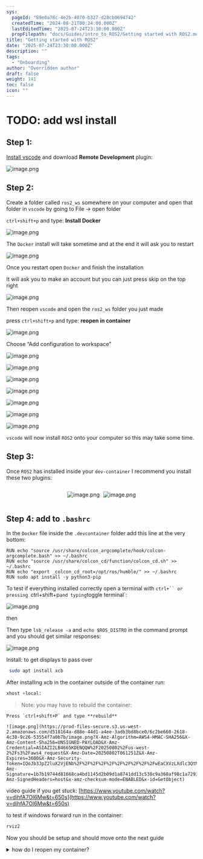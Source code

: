 ```yaml
---
sys:
  pageId: "89e0a78c-4e2b-4070-b327-d28cb0694742"
  createdTime: "2024-08-21T00:24:00.000Z"
  lastEditedTime: "2025-07-24T23:30:00.000Z"
  propFilepath: "docs/Guides/intro_to_ROS2/Getting started with ROS2.md"
title: "Getting started with ROS2"
date: "2025-07-24T23:30:00.000Z"
description: ""
tags:
  - "Onboarding"
author: "Overridden author"
draft: false
weight: 141
toc: false
icon: ""
---
```


# TODO: add wsl install

## Step 1:

[Install vscode](https://code.visualstudio.com/download) and download **Remote Development** plugin:

![image.png](https://prod-files-secure.s3.us-west-2.amazonaws.com/d518164a-d88e-44d1-a4ee-3adb3bd8bce0/efb52993-1881-4a40-b95e-6f020334f022/image.png?X-Amz-Algorithm=AWS4-HMAC-SHA256&X-Amz-Content-Sha256=UNSIGNED-PAYLOAD&X-Amz-Credential=ASIAZI2LB466RUMZLB5A%2F20250802%2Fus-west-2%2Fs3%2Faws4_request&X-Amz-Date=20250802T061246Z&X-Amz-Expires=3600&X-Amz-Security-Token=IQoJb3JpZ2luX2VjENb%2F%2F%2F%2F%2F%2F%2F%2F%2F%2FwEaCXVzLXdlc3QtMiJGMEQCIDr6ezTBgmE5OKG5TWTP1GsoqGC2eww%2Bt91zpHYDVdKBAiA3zrXpRS5vnvvLO72S3gFk9EGPXX0iaLlPpBtQgz0R3iqIBAj%2F%2F%2F%2F%2F%2F%2F%2F%2F%2F%2F8BEAAaDDYzNzQyMzE4MzgwNSIMOYXe5XWkPMB02MVlKtwDpAXZuqIVgCKhK0q4BkgGhnwYBHVy70ZpX3FVCxCSJuphyWdri19X9PadPDIwLUk1krjHB3caXjvstqKjnXuHu7KDm7OJsVRIecQYLGwpKdS9GSUVRX6%2FKCjrJKI3DNlz6AZT3%2FQWuCeYIwUatSpIuo5G98L%2FrG6iZsYAYKYv1so4aUuUr5Nf8ffxlX2u%2BhUNVKaOb%2F%2FX7uF97YhVmgnOrvgOtug9QK5wnLo9KJBK4UiX3PeqozP9ab6xUhaV7tqhL2%2BAsgzuXeM4TbGPd3jpLlEy4bMuZoLGxKP9s0cVdLD0B3Uw15CgY07tdMRp56rZL%2BurpCNghuAJByK5acn01rsp06tsB1CFL%2BH1KQ5I0BD98K7DVFlWuevXoG%2F1c4fi3ngCnoY7f5CWp1PQ7dw5CaEphcDezDrao4tkokp5XYATpTjwNNxIw1JW8Q3OP0IfmeErQCoAaJHL55dyha2RNcD9j4yIH3s31Ci6wAA%2BhPsrYS8zhNPlcTk3hpwCF5oAda8qgRiN4b%2BTDrr0Mwc6wZ5DoGNEuemHE4lgF4scHAIQ8878EzGMKG1rJW8jpuL94dPKULWXPpiY16VYFJ49byRTSd4VsrYe2eEG1GBzrAuQk2sj2bGS6Naf0l4whsu2xAY6pgFRX9uSUHCy0DEgUnibQCS%2FmNjWZIok43FhMuyPraaJyYTh1TnAzsfA5f0btZFoGGvFqYuAh8wzF2DxfcYcYAlyB%2FovnH5pQxLk5kAiLmG4%2FtT9G8pVmusMs5Dly1YVJF2StxAh4cpzquq7mv%2BNPEnyYTuBtlvBBr2jpCms0Zjw7JmmKhKoeqjKy%2BHgWGEL6jol3TlZbikp8MbdbSE%2BhquX9PxZA9T7&X-Amz-Signature=ae4ea51d8b0b3577c78de020770721c8b2377b4853dce4dfbcf051585fae90b6&X-Amz-SignedHeaders=host&x-amz-checksum-mode=ENABLED&x-id=GetObject)

## Step 2:

Create a folder called `ros2_ws` somewhere on your computer and open that folder in `vscode` by going to File → open folder 

`ctrl+shift+p` and type: **Install Docker**

![image.png](https://prod-files-secure.s3.us-west-2.amazonaws.com/d518164a-d88e-44d1-a4ee-3adb3bd8bce0/2269dc0e-1cd5-47ff-bceb-c04ad9b2eab0/image.png?X-Amz-Algorithm=AWS4-HMAC-SHA256&X-Amz-Content-Sha256=UNSIGNED-PAYLOAD&X-Amz-Credential=ASIAZI2LB466RUMZLB5A%2F20250802%2Fus-west-2%2Fs3%2Faws4_request&X-Amz-Date=20250802T061246Z&X-Amz-Expires=3600&X-Amz-Security-Token=IQoJb3JpZ2luX2VjENb%2F%2F%2F%2F%2F%2F%2F%2F%2F%2FwEaCXVzLXdlc3QtMiJGMEQCIDr6ezTBgmE5OKG5TWTP1GsoqGC2eww%2Bt91zpHYDVdKBAiA3zrXpRS5vnvvLO72S3gFk9EGPXX0iaLlPpBtQgz0R3iqIBAj%2F%2F%2F%2F%2F%2F%2F%2F%2F%2F%2F8BEAAaDDYzNzQyMzE4MzgwNSIMOYXe5XWkPMB02MVlKtwDpAXZuqIVgCKhK0q4BkgGhnwYBHVy70ZpX3FVCxCSJuphyWdri19X9PadPDIwLUk1krjHB3caXjvstqKjnXuHu7KDm7OJsVRIecQYLGwpKdS9GSUVRX6%2FKCjrJKI3DNlz6AZT3%2FQWuCeYIwUatSpIuo5G98L%2FrG6iZsYAYKYv1so4aUuUr5Nf8ffxlX2u%2BhUNVKaOb%2F%2FX7uF97YhVmgnOrvgOtug9QK5wnLo9KJBK4UiX3PeqozP9ab6xUhaV7tqhL2%2BAsgzuXeM4TbGPd3jpLlEy4bMuZoLGxKP9s0cVdLD0B3Uw15CgY07tdMRp56rZL%2BurpCNghuAJByK5acn01rsp06tsB1CFL%2BH1KQ5I0BD98K7DVFlWuevXoG%2F1c4fi3ngCnoY7f5CWp1PQ7dw5CaEphcDezDrao4tkokp5XYATpTjwNNxIw1JW8Q3OP0IfmeErQCoAaJHL55dyha2RNcD9j4yIH3s31Ci6wAA%2BhPsrYS8zhNPlcTk3hpwCF5oAda8qgRiN4b%2BTDrr0Mwc6wZ5DoGNEuemHE4lgF4scHAIQ8878EzGMKG1rJW8jpuL94dPKULWXPpiY16VYFJ49byRTSd4VsrYe2eEG1GBzrAuQk2sj2bGS6Naf0l4whsu2xAY6pgFRX9uSUHCy0DEgUnibQCS%2FmNjWZIok43FhMuyPraaJyYTh1TnAzsfA5f0btZFoGGvFqYuAh8wzF2DxfcYcYAlyB%2FovnH5pQxLk5kAiLmG4%2FtT9G8pVmusMs5Dly1YVJF2StxAh4cpzquq7mv%2BNPEnyYTuBtlvBBr2jpCms0Zjw7JmmKhKoeqjKy%2BHgWGEL6jol3TlZbikp8MbdbSE%2BhquX9PxZA9T7&X-Amz-Signature=26179523650f2b0d46b981222744988414855a80e687ae85c68350eafa64da1d&X-Amz-SignedHeaders=host&x-amz-checksum-mode=ENABLED&x-id=GetObject)

The `Docker` install will take sometime and at the end it will ask you to restart

![image.png](https://prod-files-secure.s3.us-west-2.amazonaws.com/d518164a-d88e-44d1-a4ee-3adb3bd8bce0/ed233f78-be33-4b1f-b89c-9c346c0e961e/image.png?X-Amz-Algorithm=AWS4-HMAC-SHA256&X-Amz-Content-Sha256=UNSIGNED-PAYLOAD&X-Amz-Credential=ASIAZI2LB466RUMZLB5A%2F20250802%2Fus-west-2%2Fs3%2Faws4_request&X-Amz-Date=20250802T061246Z&X-Amz-Expires=3600&X-Amz-Security-Token=IQoJb3JpZ2luX2VjENb%2F%2F%2F%2F%2F%2F%2F%2F%2F%2FwEaCXVzLXdlc3QtMiJGMEQCIDr6ezTBgmE5OKG5TWTP1GsoqGC2eww%2Bt91zpHYDVdKBAiA3zrXpRS5vnvvLO72S3gFk9EGPXX0iaLlPpBtQgz0R3iqIBAj%2F%2F%2F%2F%2F%2F%2F%2F%2F%2F%2F8BEAAaDDYzNzQyMzE4MzgwNSIMOYXe5XWkPMB02MVlKtwDpAXZuqIVgCKhK0q4BkgGhnwYBHVy70ZpX3FVCxCSJuphyWdri19X9PadPDIwLUk1krjHB3caXjvstqKjnXuHu7KDm7OJsVRIecQYLGwpKdS9GSUVRX6%2FKCjrJKI3DNlz6AZT3%2FQWuCeYIwUatSpIuo5G98L%2FrG6iZsYAYKYv1so4aUuUr5Nf8ffxlX2u%2BhUNVKaOb%2F%2FX7uF97YhVmgnOrvgOtug9QK5wnLo9KJBK4UiX3PeqozP9ab6xUhaV7tqhL2%2BAsgzuXeM4TbGPd3jpLlEy4bMuZoLGxKP9s0cVdLD0B3Uw15CgY07tdMRp56rZL%2BurpCNghuAJByK5acn01rsp06tsB1CFL%2BH1KQ5I0BD98K7DVFlWuevXoG%2F1c4fi3ngCnoY7f5CWp1PQ7dw5CaEphcDezDrao4tkokp5XYATpTjwNNxIw1JW8Q3OP0IfmeErQCoAaJHL55dyha2RNcD9j4yIH3s31Ci6wAA%2BhPsrYS8zhNPlcTk3hpwCF5oAda8qgRiN4b%2BTDrr0Mwc6wZ5DoGNEuemHE4lgF4scHAIQ8878EzGMKG1rJW8jpuL94dPKULWXPpiY16VYFJ49byRTSd4VsrYe2eEG1GBzrAuQk2sj2bGS6Naf0l4whsu2xAY6pgFRX9uSUHCy0DEgUnibQCS%2FmNjWZIok43FhMuyPraaJyYTh1TnAzsfA5f0btZFoGGvFqYuAh8wzF2DxfcYcYAlyB%2FovnH5pQxLk5kAiLmG4%2FtT9G8pVmusMs5Dly1YVJF2StxAh4cpzquq7mv%2BNPEnyYTuBtlvBBr2jpCms0Zjw7JmmKhKoeqjKy%2BHgWGEL6jol3TlZbikp8MbdbSE%2BhquX9PxZA9T7&X-Amz-Signature=8d36fc91698eaf41dcdf15b1c17904a6e79d18b25b3c645adba3fe4d2378e371&X-Amz-SignedHeaders=host&x-amz-checksum-mode=ENABLED&x-id=GetObject)

Once you restart open `Docker` and finish the installation

It will ask you to make an account but you can just press skip on the top right

![image.png](https://prod-files-secure.s3.us-west-2.amazonaws.com/d518164a-d88e-44d1-a4ee-3adb3bd8bce0/21010ad9-1659-4fd9-9f59-9932a09b2a3d/image.png?X-Amz-Algorithm=AWS4-HMAC-SHA256&X-Amz-Content-Sha256=UNSIGNED-PAYLOAD&X-Amz-Credential=ASIAZI2LB466RUMZLB5A%2F20250802%2Fus-west-2%2Fs3%2Faws4_request&X-Amz-Date=20250802T061246Z&X-Amz-Expires=3600&X-Amz-Security-Token=IQoJb3JpZ2luX2VjENb%2F%2F%2F%2F%2F%2F%2F%2F%2F%2FwEaCXVzLXdlc3QtMiJGMEQCIDr6ezTBgmE5OKG5TWTP1GsoqGC2eww%2Bt91zpHYDVdKBAiA3zrXpRS5vnvvLO72S3gFk9EGPXX0iaLlPpBtQgz0R3iqIBAj%2F%2F%2F%2F%2F%2F%2F%2F%2F%2F%2F8BEAAaDDYzNzQyMzE4MzgwNSIMOYXe5XWkPMB02MVlKtwDpAXZuqIVgCKhK0q4BkgGhnwYBHVy70ZpX3FVCxCSJuphyWdri19X9PadPDIwLUk1krjHB3caXjvstqKjnXuHu7KDm7OJsVRIecQYLGwpKdS9GSUVRX6%2FKCjrJKI3DNlz6AZT3%2FQWuCeYIwUatSpIuo5G98L%2FrG6iZsYAYKYv1so4aUuUr5Nf8ffxlX2u%2BhUNVKaOb%2F%2FX7uF97YhVmgnOrvgOtug9QK5wnLo9KJBK4UiX3PeqozP9ab6xUhaV7tqhL2%2BAsgzuXeM4TbGPd3jpLlEy4bMuZoLGxKP9s0cVdLD0B3Uw15CgY07tdMRp56rZL%2BurpCNghuAJByK5acn01rsp06tsB1CFL%2BH1KQ5I0BD98K7DVFlWuevXoG%2F1c4fi3ngCnoY7f5CWp1PQ7dw5CaEphcDezDrao4tkokp5XYATpTjwNNxIw1JW8Q3OP0IfmeErQCoAaJHL55dyha2RNcD9j4yIH3s31Ci6wAA%2BhPsrYS8zhNPlcTk3hpwCF5oAda8qgRiN4b%2BTDrr0Mwc6wZ5DoGNEuemHE4lgF4scHAIQ8878EzGMKG1rJW8jpuL94dPKULWXPpiY16VYFJ49byRTSd4VsrYe2eEG1GBzrAuQk2sj2bGS6Naf0l4whsu2xAY6pgFRX9uSUHCy0DEgUnibQCS%2FmNjWZIok43FhMuyPraaJyYTh1TnAzsfA5f0btZFoGGvFqYuAh8wzF2DxfcYcYAlyB%2FovnH5pQxLk5kAiLmG4%2FtT9G8pVmusMs5Dly1YVJF2StxAh4cpzquq7mv%2BNPEnyYTuBtlvBBr2jpCms0Zjw7JmmKhKoeqjKy%2BHgWGEL6jol3TlZbikp8MbdbSE%2BhquX9PxZA9T7&X-Amz-Signature=2a95920bc04ef23f18ff2d97efe56f45508c8252a325b1f3f68bd21dbb0f1123&X-Amz-SignedHeaders=host&x-amz-checksum-mode=ENABLED&x-id=GetObject)

Then reopen `vscode` and open the `ros2_ws` folder you just made

press `ctrl+shift+p` and type: **reopen in container**

![image.png](https://prod-files-secure.s3.us-west-2.amazonaws.com/d518164a-d88e-44d1-a4ee-3adb3bd8bce0/4e93b8c2-41ad-488c-8095-c74205196118/image.png?X-Amz-Algorithm=AWS4-HMAC-SHA256&X-Amz-Content-Sha256=UNSIGNED-PAYLOAD&X-Amz-Credential=ASIAZI2LB466RUMZLB5A%2F20250802%2Fus-west-2%2Fs3%2Faws4_request&X-Amz-Date=20250802T061246Z&X-Amz-Expires=3600&X-Amz-Security-Token=IQoJb3JpZ2luX2VjENb%2F%2F%2F%2F%2F%2F%2F%2F%2F%2FwEaCXVzLXdlc3QtMiJGMEQCIDr6ezTBgmE5OKG5TWTP1GsoqGC2eww%2Bt91zpHYDVdKBAiA3zrXpRS5vnvvLO72S3gFk9EGPXX0iaLlPpBtQgz0R3iqIBAj%2F%2F%2F%2F%2F%2F%2F%2F%2F%2F%2F8BEAAaDDYzNzQyMzE4MzgwNSIMOYXe5XWkPMB02MVlKtwDpAXZuqIVgCKhK0q4BkgGhnwYBHVy70ZpX3FVCxCSJuphyWdri19X9PadPDIwLUk1krjHB3caXjvstqKjnXuHu7KDm7OJsVRIecQYLGwpKdS9GSUVRX6%2FKCjrJKI3DNlz6AZT3%2FQWuCeYIwUatSpIuo5G98L%2FrG6iZsYAYKYv1so4aUuUr5Nf8ffxlX2u%2BhUNVKaOb%2F%2FX7uF97YhVmgnOrvgOtug9QK5wnLo9KJBK4UiX3PeqozP9ab6xUhaV7tqhL2%2BAsgzuXeM4TbGPd3jpLlEy4bMuZoLGxKP9s0cVdLD0B3Uw15CgY07tdMRp56rZL%2BurpCNghuAJByK5acn01rsp06tsB1CFL%2BH1KQ5I0BD98K7DVFlWuevXoG%2F1c4fi3ngCnoY7f5CWp1PQ7dw5CaEphcDezDrao4tkokp5XYATpTjwNNxIw1JW8Q3OP0IfmeErQCoAaJHL55dyha2RNcD9j4yIH3s31Ci6wAA%2BhPsrYS8zhNPlcTk3hpwCF5oAda8qgRiN4b%2BTDrr0Mwc6wZ5DoGNEuemHE4lgF4scHAIQ8878EzGMKG1rJW8jpuL94dPKULWXPpiY16VYFJ49byRTSd4VsrYe2eEG1GBzrAuQk2sj2bGS6Naf0l4whsu2xAY6pgFRX9uSUHCy0DEgUnibQCS%2FmNjWZIok43FhMuyPraaJyYTh1TnAzsfA5f0btZFoGGvFqYuAh8wzF2DxfcYcYAlyB%2FovnH5pQxLk5kAiLmG4%2FtT9G8pVmusMs5Dly1YVJF2StxAh4cpzquq7mv%2BNPEnyYTuBtlvBBr2jpCms0Zjw7JmmKhKoeqjKy%2BHgWGEL6jol3TlZbikp8MbdbSE%2BhquX9PxZA9T7&X-Amz-Signature=826bd9ece8d01b41b5ee6510a00039deebc063c6649d0f218e981f37cdd0d4e6&X-Amz-SignedHeaders=host&x-amz-checksum-mode=ENABLED&x-id=GetObject)

Choose “Add configuration to workspace”

![image.png](https://prod-files-secure.s3.us-west-2.amazonaws.com/d518164a-d88e-44d1-a4ee-3adb3bd8bce0/9560b282-5060-4989-ba37-97e7b2c22476/image.png?X-Amz-Algorithm=AWS4-HMAC-SHA256&X-Amz-Content-Sha256=UNSIGNED-PAYLOAD&X-Amz-Credential=ASIAZI2LB466RUMZLB5A%2F20250802%2Fus-west-2%2Fs3%2Faws4_request&X-Amz-Date=20250802T061246Z&X-Amz-Expires=3600&X-Amz-Security-Token=IQoJb3JpZ2luX2VjENb%2F%2F%2F%2F%2F%2F%2F%2F%2F%2FwEaCXVzLXdlc3QtMiJGMEQCIDr6ezTBgmE5OKG5TWTP1GsoqGC2eww%2Bt91zpHYDVdKBAiA3zrXpRS5vnvvLO72S3gFk9EGPXX0iaLlPpBtQgz0R3iqIBAj%2F%2F%2F%2F%2F%2F%2F%2F%2F%2F%2F8BEAAaDDYzNzQyMzE4MzgwNSIMOYXe5XWkPMB02MVlKtwDpAXZuqIVgCKhK0q4BkgGhnwYBHVy70ZpX3FVCxCSJuphyWdri19X9PadPDIwLUk1krjHB3caXjvstqKjnXuHu7KDm7OJsVRIecQYLGwpKdS9GSUVRX6%2FKCjrJKI3DNlz6AZT3%2FQWuCeYIwUatSpIuo5G98L%2FrG6iZsYAYKYv1so4aUuUr5Nf8ffxlX2u%2BhUNVKaOb%2F%2FX7uF97YhVmgnOrvgOtug9QK5wnLo9KJBK4UiX3PeqozP9ab6xUhaV7tqhL2%2BAsgzuXeM4TbGPd3jpLlEy4bMuZoLGxKP9s0cVdLD0B3Uw15CgY07tdMRp56rZL%2BurpCNghuAJByK5acn01rsp06tsB1CFL%2BH1KQ5I0BD98K7DVFlWuevXoG%2F1c4fi3ngCnoY7f5CWp1PQ7dw5CaEphcDezDrao4tkokp5XYATpTjwNNxIw1JW8Q3OP0IfmeErQCoAaJHL55dyha2RNcD9j4yIH3s31Ci6wAA%2BhPsrYS8zhNPlcTk3hpwCF5oAda8qgRiN4b%2BTDrr0Mwc6wZ5DoGNEuemHE4lgF4scHAIQ8878EzGMKG1rJW8jpuL94dPKULWXPpiY16VYFJ49byRTSd4VsrYe2eEG1GBzrAuQk2sj2bGS6Naf0l4whsu2xAY6pgFRX9uSUHCy0DEgUnibQCS%2FmNjWZIok43FhMuyPraaJyYTh1TnAzsfA5f0btZFoGGvFqYuAh8wzF2DxfcYcYAlyB%2FovnH5pQxLk5kAiLmG4%2FtT9G8pVmusMs5Dly1YVJF2StxAh4cpzquq7mv%2BNPEnyYTuBtlvBBr2jpCms0Zjw7JmmKhKoeqjKy%2BHgWGEL6jol3TlZbikp8MbdbSE%2BhquX9PxZA9T7&X-Amz-Signature=562d7fc397f445ed82f22ffa6a8d667e2ecbe55e31a1af3b0280c003944e0a75&X-Amz-SignedHeaders=host&x-amz-checksum-mode=ENABLED&x-id=GetObject)

![image.png](https://prod-files-secure.s3.us-west-2.amazonaws.com/d518164a-d88e-44d1-a4ee-3adb3bd8bce0/2ee63f81-886b-48e8-a553-dc6e5eac99e4/image.png?X-Amz-Algorithm=AWS4-HMAC-SHA256&X-Amz-Content-Sha256=UNSIGNED-PAYLOAD&X-Amz-Credential=ASIAZI2LB466RUMZLB5A%2F20250802%2Fus-west-2%2Fs3%2Faws4_request&X-Amz-Date=20250802T061246Z&X-Amz-Expires=3600&X-Amz-Security-Token=IQoJb3JpZ2luX2VjENb%2F%2F%2F%2F%2F%2F%2F%2F%2F%2FwEaCXVzLXdlc3QtMiJGMEQCIDr6ezTBgmE5OKG5TWTP1GsoqGC2eww%2Bt91zpHYDVdKBAiA3zrXpRS5vnvvLO72S3gFk9EGPXX0iaLlPpBtQgz0R3iqIBAj%2F%2F%2F%2F%2F%2F%2F%2F%2F%2F%2F8BEAAaDDYzNzQyMzE4MzgwNSIMOYXe5XWkPMB02MVlKtwDpAXZuqIVgCKhK0q4BkgGhnwYBHVy70ZpX3FVCxCSJuphyWdri19X9PadPDIwLUk1krjHB3caXjvstqKjnXuHu7KDm7OJsVRIecQYLGwpKdS9GSUVRX6%2FKCjrJKI3DNlz6AZT3%2FQWuCeYIwUatSpIuo5G98L%2FrG6iZsYAYKYv1so4aUuUr5Nf8ffxlX2u%2BhUNVKaOb%2F%2FX7uF97YhVmgnOrvgOtug9QK5wnLo9KJBK4UiX3PeqozP9ab6xUhaV7tqhL2%2BAsgzuXeM4TbGPd3jpLlEy4bMuZoLGxKP9s0cVdLD0B3Uw15CgY07tdMRp56rZL%2BurpCNghuAJByK5acn01rsp06tsB1CFL%2BH1KQ5I0BD98K7DVFlWuevXoG%2F1c4fi3ngCnoY7f5CWp1PQ7dw5CaEphcDezDrao4tkokp5XYATpTjwNNxIw1JW8Q3OP0IfmeErQCoAaJHL55dyha2RNcD9j4yIH3s31Ci6wAA%2BhPsrYS8zhNPlcTk3hpwCF5oAda8qgRiN4b%2BTDrr0Mwc6wZ5DoGNEuemHE4lgF4scHAIQ8878EzGMKG1rJW8jpuL94dPKULWXPpiY16VYFJ49byRTSd4VsrYe2eEG1GBzrAuQk2sj2bGS6Naf0l4whsu2xAY6pgFRX9uSUHCy0DEgUnibQCS%2FmNjWZIok43FhMuyPraaJyYTh1TnAzsfA5f0btZFoGGvFqYuAh8wzF2DxfcYcYAlyB%2FovnH5pQxLk5kAiLmG4%2FtT9G8pVmusMs5Dly1YVJF2StxAh4cpzquq7mv%2BNPEnyYTuBtlvBBr2jpCms0Zjw7JmmKhKoeqjKy%2BHgWGEL6jol3TlZbikp8MbdbSE%2BhquX9PxZA9T7&X-Amz-Signature=15a0ec3c7ff943e80f5b44bedf1d506a84cbfaeb80919742cbf4da8fb967a7ec&X-Amz-SignedHeaders=host&x-amz-checksum-mode=ENABLED&x-id=GetObject)

![image.png](https://prod-files-secure.s3.us-west-2.amazonaws.com/d518164a-d88e-44d1-a4ee-3adb3bd8bce0/e0fd626c-c8b6-4b2c-95d1-fa4c26514504/image.png?X-Amz-Algorithm=AWS4-HMAC-SHA256&X-Amz-Content-Sha256=UNSIGNED-PAYLOAD&X-Amz-Credential=ASIAZI2LB466RUMZLB5A%2F20250802%2Fus-west-2%2Fs3%2Faws4_request&X-Amz-Date=20250802T061246Z&X-Amz-Expires=3600&X-Amz-Security-Token=IQoJb3JpZ2luX2VjENb%2F%2F%2F%2F%2F%2F%2F%2F%2F%2FwEaCXVzLXdlc3QtMiJGMEQCIDr6ezTBgmE5OKG5TWTP1GsoqGC2eww%2Bt91zpHYDVdKBAiA3zrXpRS5vnvvLO72S3gFk9EGPXX0iaLlPpBtQgz0R3iqIBAj%2F%2F%2F%2F%2F%2F%2F%2F%2F%2F%2F8BEAAaDDYzNzQyMzE4MzgwNSIMOYXe5XWkPMB02MVlKtwDpAXZuqIVgCKhK0q4BkgGhnwYBHVy70ZpX3FVCxCSJuphyWdri19X9PadPDIwLUk1krjHB3caXjvstqKjnXuHu7KDm7OJsVRIecQYLGwpKdS9GSUVRX6%2FKCjrJKI3DNlz6AZT3%2FQWuCeYIwUatSpIuo5G98L%2FrG6iZsYAYKYv1so4aUuUr5Nf8ffxlX2u%2BhUNVKaOb%2F%2FX7uF97YhVmgnOrvgOtug9QK5wnLo9KJBK4UiX3PeqozP9ab6xUhaV7tqhL2%2BAsgzuXeM4TbGPd3jpLlEy4bMuZoLGxKP9s0cVdLD0B3Uw15CgY07tdMRp56rZL%2BurpCNghuAJByK5acn01rsp06tsB1CFL%2BH1KQ5I0BD98K7DVFlWuevXoG%2F1c4fi3ngCnoY7f5CWp1PQ7dw5CaEphcDezDrao4tkokp5XYATpTjwNNxIw1JW8Q3OP0IfmeErQCoAaJHL55dyha2RNcD9j4yIH3s31Ci6wAA%2BhPsrYS8zhNPlcTk3hpwCF5oAda8qgRiN4b%2BTDrr0Mwc6wZ5DoGNEuemHE4lgF4scHAIQ8878EzGMKG1rJW8jpuL94dPKULWXPpiY16VYFJ49byRTSd4VsrYe2eEG1GBzrAuQk2sj2bGS6Naf0l4whsu2xAY6pgFRX9uSUHCy0DEgUnibQCS%2FmNjWZIok43FhMuyPraaJyYTh1TnAzsfA5f0btZFoGGvFqYuAh8wzF2DxfcYcYAlyB%2FovnH5pQxLk5kAiLmG4%2FtT9G8pVmusMs5Dly1YVJF2StxAh4cpzquq7mv%2BNPEnyYTuBtlvBBr2jpCms0Zjw7JmmKhKoeqjKy%2BHgWGEL6jol3TlZbikp8MbdbSE%2BhquX9PxZA9T7&X-Amz-Signature=16cc61fd889abfa435c8d927590bd777bc3bd459ecccb26673e43d1b153a3ef9&X-Amz-SignedHeaders=host&x-amz-checksum-mode=ENABLED&x-id=GetObject)

![image.png](https://prod-files-secure.s3.us-west-2.amazonaws.com/d518164a-d88e-44d1-a4ee-3adb3bd8bce0/a2e13f50-d2ab-4719-a4c2-7ced634bfc9d/image.png?X-Amz-Algorithm=AWS4-HMAC-SHA256&X-Amz-Content-Sha256=UNSIGNED-PAYLOAD&X-Amz-Credential=ASIAZI2LB466RUMZLB5A%2F20250802%2Fus-west-2%2Fs3%2Faws4_request&X-Amz-Date=20250802T061246Z&X-Amz-Expires=3600&X-Amz-Security-Token=IQoJb3JpZ2luX2VjENb%2F%2F%2F%2F%2F%2F%2F%2F%2F%2FwEaCXVzLXdlc3QtMiJGMEQCIDr6ezTBgmE5OKG5TWTP1GsoqGC2eww%2Bt91zpHYDVdKBAiA3zrXpRS5vnvvLO72S3gFk9EGPXX0iaLlPpBtQgz0R3iqIBAj%2F%2F%2F%2F%2F%2F%2F%2F%2F%2F%2F8BEAAaDDYzNzQyMzE4MzgwNSIMOYXe5XWkPMB02MVlKtwDpAXZuqIVgCKhK0q4BkgGhnwYBHVy70ZpX3FVCxCSJuphyWdri19X9PadPDIwLUk1krjHB3caXjvstqKjnXuHu7KDm7OJsVRIecQYLGwpKdS9GSUVRX6%2FKCjrJKI3DNlz6AZT3%2FQWuCeYIwUatSpIuo5G98L%2FrG6iZsYAYKYv1so4aUuUr5Nf8ffxlX2u%2BhUNVKaOb%2F%2FX7uF97YhVmgnOrvgOtug9QK5wnLo9KJBK4UiX3PeqozP9ab6xUhaV7tqhL2%2BAsgzuXeM4TbGPd3jpLlEy4bMuZoLGxKP9s0cVdLD0B3Uw15CgY07tdMRp56rZL%2BurpCNghuAJByK5acn01rsp06tsB1CFL%2BH1KQ5I0BD98K7DVFlWuevXoG%2F1c4fi3ngCnoY7f5CWp1PQ7dw5CaEphcDezDrao4tkokp5XYATpTjwNNxIw1JW8Q3OP0IfmeErQCoAaJHL55dyha2RNcD9j4yIH3s31Ci6wAA%2BhPsrYS8zhNPlcTk3hpwCF5oAda8qgRiN4b%2BTDrr0Mwc6wZ5DoGNEuemHE4lgF4scHAIQ8878EzGMKG1rJW8jpuL94dPKULWXPpiY16VYFJ49byRTSd4VsrYe2eEG1GBzrAuQk2sj2bGS6Naf0l4whsu2xAY6pgFRX9uSUHCy0DEgUnibQCS%2FmNjWZIok43FhMuyPraaJyYTh1TnAzsfA5f0btZFoGGvFqYuAh8wzF2DxfcYcYAlyB%2FovnH5pQxLk5kAiLmG4%2FtT9G8pVmusMs5Dly1YVJF2StxAh4cpzquq7mv%2BNPEnyYTuBtlvBBr2jpCms0Zjw7JmmKhKoeqjKy%2BHgWGEL6jol3TlZbikp8MbdbSE%2BhquX9PxZA9T7&X-Amz-Signature=17433f01e6f9acb9e44a73cf826e910f53245bfe224f0bed351a29b8ccd3cb5c&X-Amz-SignedHeaders=host&x-amz-checksum-mode=ENABLED&x-id=GetObject)

![image.png](https://prod-files-secure.s3.us-west-2.amazonaws.com/d518164a-d88e-44d1-a4ee-3adb3bd8bce0/6cc478ad-aaba-4bf7-9fcc-403277ab896c/image.png?X-Amz-Algorithm=AWS4-HMAC-SHA256&X-Amz-Content-Sha256=UNSIGNED-PAYLOAD&X-Amz-Credential=ASIAZI2LB466RUMZLB5A%2F20250802%2Fus-west-2%2Fs3%2Faws4_request&X-Amz-Date=20250802T061246Z&X-Amz-Expires=3600&X-Amz-Security-Token=IQoJb3JpZ2luX2VjENb%2F%2F%2F%2F%2F%2F%2F%2F%2F%2FwEaCXVzLXdlc3QtMiJGMEQCIDr6ezTBgmE5OKG5TWTP1GsoqGC2eww%2Bt91zpHYDVdKBAiA3zrXpRS5vnvvLO72S3gFk9EGPXX0iaLlPpBtQgz0R3iqIBAj%2F%2F%2F%2F%2F%2F%2F%2F%2F%2F%2F8BEAAaDDYzNzQyMzE4MzgwNSIMOYXe5XWkPMB02MVlKtwDpAXZuqIVgCKhK0q4BkgGhnwYBHVy70ZpX3FVCxCSJuphyWdri19X9PadPDIwLUk1krjHB3caXjvstqKjnXuHu7KDm7OJsVRIecQYLGwpKdS9GSUVRX6%2FKCjrJKI3DNlz6AZT3%2FQWuCeYIwUatSpIuo5G98L%2FrG6iZsYAYKYv1so4aUuUr5Nf8ffxlX2u%2BhUNVKaOb%2F%2FX7uF97YhVmgnOrvgOtug9QK5wnLo9KJBK4UiX3PeqozP9ab6xUhaV7tqhL2%2BAsgzuXeM4TbGPd3jpLlEy4bMuZoLGxKP9s0cVdLD0B3Uw15CgY07tdMRp56rZL%2BurpCNghuAJByK5acn01rsp06tsB1CFL%2BH1KQ5I0BD98K7DVFlWuevXoG%2F1c4fi3ngCnoY7f5CWp1PQ7dw5CaEphcDezDrao4tkokp5XYATpTjwNNxIw1JW8Q3OP0IfmeErQCoAaJHL55dyha2RNcD9j4yIH3s31Ci6wAA%2BhPsrYS8zhNPlcTk3hpwCF5oAda8qgRiN4b%2BTDrr0Mwc6wZ5DoGNEuemHE4lgF4scHAIQ8878EzGMKG1rJW8jpuL94dPKULWXPpiY16VYFJ49byRTSd4VsrYe2eEG1GBzrAuQk2sj2bGS6Naf0l4whsu2xAY6pgFRX9uSUHCy0DEgUnibQCS%2FmNjWZIok43FhMuyPraaJyYTh1TnAzsfA5f0btZFoGGvFqYuAh8wzF2DxfcYcYAlyB%2FovnH5pQxLk5kAiLmG4%2FtT9G8pVmusMs5Dly1YVJF2StxAh4cpzquq7mv%2BNPEnyYTuBtlvBBr2jpCms0Zjw7JmmKhKoeqjKy%2BHgWGEL6jol3TlZbikp8MbdbSE%2BhquX9PxZA9T7&X-Amz-Signature=715f0fd7a6a3e526c12c04afcbb8a0fbdaed7b302b1e63458b75f26c23723982&X-Amz-SignedHeaders=host&x-amz-checksum-mode=ENABLED&x-id=GetObject)

![image.png](https://prod-files-secure.s3.us-west-2.amazonaws.com/d518164a-d88e-44d1-a4ee-3adb3bd8bce0/53255b28-f75e-430f-b9e3-c0ac8577e42b/image.png?X-Amz-Algorithm=AWS4-HMAC-SHA256&X-Amz-Content-Sha256=UNSIGNED-PAYLOAD&X-Amz-Credential=ASIAZI2LB466RUMZLB5A%2F20250802%2Fus-west-2%2Fs3%2Faws4_request&X-Amz-Date=20250802T061246Z&X-Amz-Expires=3600&X-Amz-Security-Token=IQoJb3JpZ2luX2VjENb%2F%2F%2F%2F%2F%2F%2F%2F%2F%2FwEaCXVzLXdlc3QtMiJGMEQCIDr6ezTBgmE5OKG5TWTP1GsoqGC2eww%2Bt91zpHYDVdKBAiA3zrXpRS5vnvvLO72S3gFk9EGPXX0iaLlPpBtQgz0R3iqIBAj%2F%2F%2F%2F%2F%2F%2F%2F%2F%2F%2F8BEAAaDDYzNzQyMzE4MzgwNSIMOYXe5XWkPMB02MVlKtwDpAXZuqIVgCKhK0q4BkgGhnwYBHVy70ZpX3FVCxCSJuphyWdri19X9PadPDIwLUk1krjHB3caXjvstqKjnXuHu7KDm7OJsVRIecQYLGwpKdS9GSUVRX6%2FKCjrJKI3DNlz6AZT3%2FQWuCeYIwUatSpIuo5G98L%2FrG6iZsYAYKYv1so4aUuUr5Nf8ffxlX2u%2BhUNVKaOb%2F%2FX7uF97YhVmgnOrvgOtug9QK5wnLo9KJBK4UiX3PeqozP9ab6xUhaV7tqhL2%2BAsgzuXeM4TbGPd3jpLlEy4bMuZoLGxKP9s0cVdLD0B3Uw15CgY07tdMRp56rZL%2BurpCNghuAJByK5acn01rsp06tsB1CFL%2BH1KQ5I0BD98K7DVFlWuevXoG%2F1c4fi3ngCnoY7f5CWp1PQ7dw5CaEphcDezDrao4tkokp5XYATpTjwNNxIw1JW8Q3OP0IfmeErQCoAaJHL55dyha2RNcD9j4yIH3s31Ci6wAA%2BhPsrYS8zhNPlcTk3hpwCF5oAda8qgRiN4b%2BTDrr0Mwc6wZ5DoGNEuemHE4lgF4scHAIQ8878EzGMKG1rJW8jpuL94dPKULWXPpiY16VYFJ49byRTSd4VsrYe2eEG1GBzrAuQk2sj2bGS6Naf0l4whsu2xAY6pgFRX9uSUHCy0DEgUnibQCS%2FmNjWZIok43FhMuyPraaJyYTh1TnAzsfA5f0btZFoGGvFqYuAh8wzF2DxfcYcYAlyB%2FovnH5pQxLk5kAiLmG4%2FtT9G8pVmusMs5Dly1YVJF2StxAh4cpzquq7mv%2BNPEnyYTuBtlvBBr2jpCms0Zjw7JmmKhKoeqjKy%2BHgWGEL6jol3TlZbikp8MbdbSE%2BhquX9PxZA9T7&X-Amz-Signature=a649aef97b7bf2ad34163617851e2e81b4c8ccc556e5fca405759296ec08775f&X-Amz-SignedHeaders=host&x-amz-checksum-mode=ENABLED&x-id=GetObject)

![image.png](https://prod-files-secure.s3.us-west-2.amazonaws.com/d518164a-d88e-44d1-a4ee-3adb3bd8bce0/7c562767-5af9-4ffb-97d1-327bcdf4ee00/image.png?X-Amz-Algorithm=AWS4-HMAC-SHA256&X-Amz-Content-Sha256=UNSIGNED-PAYLOAD&X-Amz-Credential=ASIAZI2LB466RUMZLB5A%2F20250802%2Fus-west-2%2Fs3%2Faws4_request&X-Amz-Date=20250802T061246Z&X-Amz-Expires=3600&X-Amz-Security-Token=IQoJb3JpZ2luX2VjENb%2F%2F%2F%2F%2F%2F%2F%2F%2F%2FwEaCXVzLXdlc3QtMiJGMEQCIDr6ezTBgmE5OKG5TWTP1GsoqGC2eww%2Bt91zpHYDVdKBAiA3zrXpRS5vnvvLO72S3gFk9EGPXX0iaLlPpBtQgz0R3iqIBAj%2F%2F%2F%2F%2F%2F%2F%2F%2F%2F%2F8BEAAaDDYzNzQyMzE4MzgwNSIMOYXe5XWkPMB02MVlKtwDpAXZuqIVgCKhK0q4BkgGhnwYBHVy70ZpX3FVCxCSJuphyWdri19X9PadPDIwLUk1krjHB3caXjvstqKjnXuHu7KDm7OJsVRIecQYLGwpKdS9GSUVRX6%2FKCjrJKI3DNlz6AZT3%2FQWuCeYIwUatSpIuo5G98L%2FrG6iZsYAYKYv1so4aUuUr5Nf8ffxlX2u%2BhUNVKaOb%2F%2FX7uF97YhVmgnOrvgOtug9QK5wnLo9KJBK4UiX3PeqozP9ab6xUhaV7tqhL2%2BAsgzuXeM4TbGPd3jpLlEy4bMuZoLGxKP9s0cVdLD0B3Uw15CgY07tdMRp56rZL%2BurpCNghuAJByK5acn01rsp06tsB1CFL%2BH1KQ5I0BD98K7DVFlWuevXoG%2F1c4fi3ngCnoY7f5CWp1PQ7dw5CaEphcDezDrao4tkokp5XYATpTjwNNxIw1JW8Q3OP0IfmeErQCoAaJHL55dyha2RNcD9j4yIH3s31Ci6wAA%2BhPsrYS8zhNPlcTk3hpwCF5oAda8qgRiN4b%2BTDrr0Mwc6wZ5DoGNEuemHE4lgF4scHAIQ8878EzGMKG1rJW8jpuL94dPKULWXPpiY16VYFJ49byRTSd4VsrYe2eEG1GBzrAuQk2sj2bGS6Naf0l4whsu2xAY6pgFRX9uSUHCy0DEgUnibQCS%2FmNjWZIok43FhMuyPraaJyYTh1TnAzsfA5f0btZFoGGvFqYuAh8wzF2DxfcYcYAlyB%2FovnH5pQxLk5kAiLmG4%2FtT9G8pVmusMs5Dly1YVJF2StxAh4cpzquq7mv%2BNPEnyYTuBtlvBBr2jpCms0Zjw7JmmKhKoeqjKy%2BHgWGEL6jol3TlZbikp8MbdbSE%2BhquX9PxZA9T7&X-Amz-Signature=61df59071c486a333b3447cab6d9e1cb9d5f16d18838aeacc2c9a62623bd0bfd&X-Amz-SignedHeaders=host&x-amz-checksum-mode=ENABLED&x-id=GetObject)

`vscode` will now install `ROS2` onto your computer so this may take some time.

## Step 3:

Once `ROS2` has installed inside your `dev-container` I recommend you install these two plugins:

<div style="display: flex;flex-direction: row; column-gap:10px; max-width: 630px;justify-content: center;">
<div>

![image.png](https://prod-files-secure.s3.us-west-2.amazonaws.com/d518164a-d88e-44d1-a4ee-3adb3bd8bce0/3fc3d550-5a54-4ba1-ba6b-faa01cdb7369/image.png?X-Amz-Algorithm=AWS4-HMAC-SHA256&X-Amz-Content-Sha256=UNSIGNED-PAYLOAD&X-Amz-Credential=ASIAZI2LB466WKGABJ4S%2F20250802%2Fus-west-2%2Fs3%2Faws4_request&X-Amz-Date=20250802T061250Z&X-Amz-Expires=3600&X-Amz-Security-Token=IQoJb3JpZ2luX2VjENb%2F%2F%2F%2F%2F%2F%2F%2F%2F%2FwEaCXVzLXdlc3QtMiJIMEYCIQCcI8VmtkH4A6CDCJhYL4rsNd09sgX2ZurPAmk7wnwA4gIhAI3izzLdQrluIt5ZS7MH3wf6I5UDArJHRIRfI1fe4SRYKogECP%2F%2F%2F%2F%2F%2F%2F%2F%2F%2F%2FwEQABoMNjM3NDIzMTgzODA1IgyY3NTilw%2BIil4BaZQq3APOLXLZhYXgjjiaHxHa3JFmkClIt2Sbfe12gEe%2Bcd9foAeNsA6FuU9tTM%2B8GBiLKxV%2FHTLauozcZdPWPQa4bm79m%2Fo9MuxF7FLsTfOA8mQyvrIbnYx5BTh%2Bjtebf2wjc21aeA%2B0eUPsnE8k%2F12vu1IuSYqwG4hFu3SyMFVuUuoyppHGlwPVleAkF%2BuV7tuGDQ61IYHEZCCFNC9M65u0sV1NmHl5e9VuKhqUP7LjU2aKE1zPI8xZcUanzVCwSaV%2F6b%2FqRpyAh4T%2FSv1sd90FhZiBw63lxqoJvT3jRLsxF4rqtpc5tx9QdH4HkABzZfSA52bWIMpC0wSqP5Ou3CUXxW%2B%2BWiXbw5SPxPDKg%2F%2FEL2swAj5tzj8WXQgEFoc7vDEBZ8dPRZHJHc4NJBVmOMSStnSPHF%2B5k9JFdiEAc9jUe9nf63DVXa4GMR98JW43Hhssx3kqAOkrjXUqNQn%2B9D9%2FKLYMvZGsVlyarQjjm3y4kSUukHAdb%2B5Bc%2B%2Fqwbtrwcbf1n8MCnHvJQeiwxsm5l8XxLXkDCzzG%2FtGcvzoGOo0CeuKGHeVRSJFVX4RFUG%2FGESurHGBniIPNebQmLqmLq6k0o4nwOKQIVTcBlVfprexB60ETYA7JimLpePKD3b0izCEy7bEBjqkAcQnClKzVQBBz3DW0KG06o4x3D2qJSbaNkxvX4hqohrvl4YrVTVZrt%2B2OxQQq%2F%2BTGUDZfRytN11w1PnSzsdFgBwQcU%2Fsse7WXPgyLk5iFUpQ1V78udWFaOoAjoc0tjzqxwhUChD7MZnY8GrKopXtcBGId6oir7%2F36DHCrMTQhgRO1qLfHPvThdYOHu5PvkuLBwU%2FwrgzY%2BGsfIiRKIwUvK9qXAky&X-Amz-Signature=8e7804cb3db4ef29b995e1a34b2dce56908765944d114e46dc920678174a433a&X-Amz-SignedHeaders=host&x-amz-checksum-mode=ENABLED&x-id=GetObject)

</div>
<div>

![image.png](https://prod-files-secure.s3.us-west-2.amazonaws.com/d518164a-d88e-44d1-a4ee-3adb3bd8bce0/d994cc66-13c2-4093-a5a3-f84cf4601a82/image.png?X-Amz-Algorithm=AWS4-HMAC-SHA256&X-Amz-Content-Sha256=UNSIGNED-PAYLOAD&X-Amz-Credential=ASIAZI2LB466VENKUTMD%2F20250802%2Fus-west-2%2Fs3%2Faws4_request&X-Amz-Date=20250802T061250Z&X-Amz-Expires=3600&X-Amz-Security-Token=IQoJb3JpZ2luX2VjENb%2F%2F%2F%2F%2F%2F%2F%2F%2F%2FwEaCXVzLXdlc3QtMiJIMEYCIQDEIgreeheByNGK9T8QVk62DqDrUKAiGS6nZFgJ5sicygIhAOW08pt4sjqQf4ek6pErGOlNz17BcU%2BCduciGv3BV67OKogECP%2F%2F%2F%2F%2F%2F%2F%2F%2F%2F%2FwEQABoMNjM3NDIzMTgzODA1Igyf%2FdiOd554wVdTgksq3APQXssuRAllXCSG%2BKxi5DMiEtcI%2FWvH9hmTIgyvbr9X2H3Ok6vQiGa6xziOL26J3wK1rZM6ak%2BAs6Pk2vBv6T9TeJKLJicslnR0RVsATSgTHc4hfQwV4TW5QYo31GelcbLyJNtlJHbvWcz8vOdezHZFv9zyes%2BzjAw%2FiGS0v7L7iFqUO1nvw4TRac5yd575UlOQgQs9vHvSfLv6YTp2MIsNJEs8Hix%2FPPT43K3AM9C8oS7oI0Ysf8Q7klIIRsR%2BHMwrjDPUW6zOXQUSvpYZwEwSG%2BMn3%2FoOWomosi9LJ7fzKqR83TtoSBYM3NDv5XfpW%2B7Kzsur3lLrXrTUjcVYAGk5veB4XcML%2FG7q44ubt5pUTMlsUbTSSwEIkwRvuxl3hGpfChgRTjo4JY43SSeyUAMAbw2ywynCjKM3l9WNBj9Ib%2BH%2BYX2FYatsoHnkjp9sxKk754CyhAWrBbR1nQLl5T3FFgdJVg4%2BMeWTZxm8gp8bg8zKg8DXiM8w1ZKttY%2Frc8xTSueK8rU6t2CQfJ%2BW1GHaISdbafH4MsDeyxuX%2FlxtN9zEcakdP4iDKbTDr%2Bz7iiJfiobm0fcSl8BY6ZW%2Bu8ivlnSgdJ%2BtDQM1ZCfDnTHZId0FlFnx8VVGkbenXzDzyrbEBjqkAQzuiTJ1yKldaMJEDZ4uzrLRsoRbPS%2Bu%2BAtehoAl54eIbnUasd%2BjiYqASRL9Oe0TfaOMpWof4LwY9%2FyZi%2FX6KndLUvqzGT2T0DykEFvs6XDkuFavCYmspVWEYraQmSIa3%2BrEZxW6yeOrOuh5pHC765MKeI2846im1FmUnvKTdY28MVFmThNvHbPwyDXjW%2FEt8jyLB8aLhqT%2BtsZ6l4xlMJdQyVAC&X-Amz-Signature=811e22161d541cef5c1438ee121d2b11a2356aea448c65d5abbc7ed64598ee1b&X-Amz-SignedHeaders=host&x-amz-checksum-mode=ENABLED&x-id=GetObject)

</div>
</div>

## Step 4: add to `.bashrc`

In the `Docker` file inside the `.devcontainer` folder add this line at the very bottom: 

```docker
RUN echo "source /usr/share/colcon_argcomplete/hook/colcon-argcomplete.bash" >> ~/.bashrc
RUN echo "source /usr/share/colcon_cd/function/colcon_cd.sh" >> ~/.bashrc
RUN echo "export _colcon_cd_root=/opt/ros/humble/" >> ~/.bashrc
RUN sudo apt install -y python3-pip 
```

To test if everything installed correctly open a terminal with `ctrl+`` or pressing `ctrl+shift+p` and typing `toggle terminal`:

![image.png](https://prod-files-secure.s3.us-west-2.amazonaws.com/d518164a-d88e-44d1-a4ee-3adb3bd8bce0/6a4943d8-b04e-4c02-9a58-775f3384d1a5/image.png?X-Amz-Algorithm=AWS4-HMAC-SHA256&X-Amz-Content-Sha256=UNSIGNED-PAYLOAD&X-Amz-Credential=ASIAZI2LB466RUMZLB5A%2F20250802%2Fus-west-2%2Fs3%2Faws4_request&X-Amz-Date=20250802T061247Z&X-Amz-Expires=3600&X-Amz-Security-Token=IQoJb3JpZ2luX2VjENb%2F%2F%2F%2F%2F%2F%2F%2F%2F%2FwEaCXVzLXdlc3QtMiJGMEQCIDr6ezTBgmE5OKG5TWTP1GsoqGC2eww%2Bt91zpHYDVdKBAiA3zrXpRS5vnvvLO72S3gFk9EGPXX0iaLlPpBtQgz0R3iqIBAj%2F%2F%2F%2F%2F%2F%2F%2F%2F%2F%2F8BEAAaDDYzNzQyMzE4MzgwNSIMOYXe5XWkPMB02MVlKtwDpAXZuqIVgCKhK0q4BkgGhnwYBHVy70ZpX3FVCxCSJuphyWdri19X9PadPDIwLUk1krjHB3caXjvstqKjnXuHu7KDm7OJsVRIecQYLGwpKdS9GSUVRX6%2FKCjrJKI3DNlz6AZT3%2FQWuCeYIwUatSpIuo5G98L%2FrG6iZsYAYKYv1so4aUuUr5Nf8ffxlX2u%2BhUNVKaOb%2F%2FX7uF97YhVmgnOrvgOtug9QK5wnLo9KJBK4UiX3PeqozP9ab6xUhaV7tqhL2%2BAsgzuXeM4TbGPd3jpLlEy4bMuZoLGxKP9s0cVdLD0B3Uw15CgY07tdMRp56rZL%2BurpCNghuAJByK5acn01rsp06tsB1CFL%2BH1KQ5I0BD98K7DVFlWuevXoG%2F1c4fi3ngCnoY7f5CWp1PQ7dw5CaEphcDezDrao4tkokp5XYATpTjwNNxIw1JW8Q3OP0IfmeErQCoAaJHL55dyha2RNcD9j4yIH3s31Ci6wAA%2BhPsrYS8zhNPlcTk3hpwCF5oAda8qgRiN4b%2BTDrr0Mwc6wZ5DoGNEuemHE4lgF4scHAIQ8878EzGMKG1rJW8jpuL94dPKULWXPpiY16VYFJ49byRTSd4VsrYe2eEG1GBzrAuQk2sj2bGS6Naf0l4whsu2xAY6pgFRX9uSUHCy0DEgUnibQCS%2FmNjWZIok43FhMuyPraaJyYTh1TnAzsfA5f0btZFoGGvFqYuAh8wzF2DxfcYcYAlyB%2FovnH5pQxLk5kAiLmG4%2FtT9G8pVmusMs5Dly1YVJF2StxAh4cpzquq7mv%2BNPEnyYTuBtlvBBr2jpCms0Zjw7JmmKhKoeqjKy%2BHgWGEL6jol3TlZbikp8MbdbSE%2BhquX9PxZA9T7&X-Amz-Signature=22d6175cd75d438ba649905a7db4b3609c42e3486711965c9d66a7b4d8f3950b&X-Amz-SignedHeaders=host&x-amz-checksum-mode=ENABLED&x-id=GetObject)

then 

Then type `lsb_release -a` and `echo $ROS_DISTRO` in the command prompt and you should get similar responses:

![image.png](https://prod-files-secure.s3.us-west-2.amazonaws.com/d518164a-d88e-44d1-a4ee-3adb3bd8bce0/3e635dec-a805-4e85-8b9e-d000e5b71a4e/image.png?X-Amz-Algorithm=AWS4-HMAC-SHA256&X-Amz-Content-Sha256=UNSIGNED-PAYLOAD&X-Amz-Credential=ASIAZI2LB466RUMZLB5A%2F20250802%2Fus-west-2%2Fs3%2Faws4_request&X-Amz-Date=20250802T061247Z&X-Amz-Expires=3600&X-Amz-Security-Token=IQoJb3JpZ2luX2VjENb%2F%2F%2F%2F%2F%2F%2F%2F%2F%2FwEaCXVzLXdlc3QtMiJGMEQCIDr6ezTBgmE5OKG5TWTP1GsoqGC2eww%2Bt91zpHYDVdKBAiA3zrXpRS5vnvvLO72S3gFk9EGPXX0iaLlPpBtQgz0R3iqIBAj%2F%2F%2F%2F%2F%2F%2F%2F%2F%2F%2F8BEAAaDDYzNzQyMzE4MzgwNSIMOYXe5XWkPMB02MVlKtwDpAXZuqIVgCKhK0q4BkgGhnwYBHVy70ZpX3FVCxCSJuphyWdri19X9PadPDIwLUk1krjHB3caXjvstqKjnXuHu7KDm7OJsVRIecQYLGwpKdS9GSUVRX6%2FKCjrJKI3DNlz6AZT3%2FQWuCeYIwUatSpIuo5G98L%2FrG6iZsYAYKYv1so4aUuUr5Nf8ffxlX2u%2BhUNVKaOb%2F%2FX7uF97YhVmgnOrvgOtug9QK5wnLo9KJBK4UiX3PeqozP9ab6xUhaV7tqhL2%2BAsgzuXeM4TbGPd3jpLlEy4bMuZoLGxKP9s0cVdLD0B3Uw15CgY07tdMRp56rZL%2BurpCNghuAJByK5acn01rsp06tsB1CFL%2BH1KQ5I0BD98K7DVFlWuevXoG%2F1c4fi3ngCnoY7f5CWp1PQ7dw5CaEphcDezDrao4tkokp5XYATpTjwNNxIw1JW8Q3OP0IfmeErQCoAaJHL55dyha2RNcD9j4yIH3s31Ci6wAA%2BhPsrYS8zhNPlcTk3hpwCF5oAda8qgRiN4b%2BTDrr0Mwc6wZ5DoGNEuemHE4lgF4scHAIQ8878EzGMKG1rJW8jpuL94dPKULWXPpiY16VYFJ49byRTSd4VsrYe2eEG1GBzrAuQk2sj2bGS6Naf0l4whsu2xAY6pgFRX9uSUHCy0DEgUnibQCS%2FmNjWZIok43FhMuyPraaJyYTh1TnAzsfA5f0btZFoGGvFqYuAh8wzF2DxfcYcYAlyB%2FovnH5pQxLk5kAiLmG4%2FtT9G8pVmusMs5Dly1YVJF2StxAh4cpzquq7mv%2BNPEnyYTuBtlvBBr2jpCms0Zjw7JmmKhKoeqjKy%2BHgWGEL6jol3TlZbikp8MbdbSE%2BhquX9PxZA9T7&X-Amz-Signature=65323fe469ae4414264c22d307f98d1d97c5b49f18da4f9ab8bb31bb80c424ae&X-Amz-SignedHeaders=host&x-amz-checksum-mode=ENABLED&x-id=GetObject)

Install:  to get displays to pass over

```bash
 sudo apt install xcb
```

After installing xcb in the container outside of the container run:

```python
xhost +local:
```

> Note: you may have to rebuild the container:

	Press `ctrl+shift+P` and type **rebuild**

	![image.png](https://prod-files-secure.s3.us-west-2.amazonaws.com/d518164a-d88e-44d1-a4ee-3adb3bd8bce0/6c2be660-2618-4c38-9c26-53554f7a0b7b/image.png?X-Amz-Algorithm=AWS4-HMAC-SHA256&X-Amz-Content-Sha256=UNSIGNED-PAYLOAD&X-Amz-Credential=ASIAZI2LB4665KDENQQW%2F20250802%2Fus-west-2%2Fs3%2Faws4_request&X-Amz-Date=20250802T061251Z&X-Amz-Expires=3600&X-Amz-Security-Token=IQoJb3JpZ2luX2VjENb%2F%2F%2F%2F%2F%2F%2F%2F%2F%2FwEaCXVzLXdlc3QtMiJHMEUCIBm47W1fTMkUkuET3DbL9YUm72vYHQ1RUl9yvRgZkbaSAiEArFv8apMqtvp6MZdVO%2BzRO4OUafmVmQDmiFBF0fMzAoMqiAQI%2F%2F%2F%2F%2F%2F%2F%2F%2F%2F%2F%2FARAAGgw2Mzc0MjMxODM4MDUiDC1mf3JR5dNKIMn4dSrcA7Vx8sOP%2B9xGGq%2Bk6S%2F662Go1I6xQqL3Uu9OJNVeNOjLHQrqgWaAkES5tHA2OHXlL2WVtnOgD34cFRlDjGdMaQGCMxY%2F2JYPEI%2BNIhqvYz7hSGqmnpX4SHvqjvAjVAw2D1uQesm4US2Qz6xZ1PCl%2BopZh0%2Bs%2BeAt%2FO%2B1uzhLX8Rt5dtC5l5uS%2FEaA0ULU%2FZQRgOBp2uWuQ0EloQusVH5hMBiAsI7%2B7mViHv%2FBx0NaIA5ysubUBBsuNIIRcE6Xf3WYgkQkvlIr0L38m1vJ5RFrs%2FxpI40aD9mSY%2FYlRm146xaPPr5OQgJkTUu%2FZqoCShVqB75WXoIR0znIGWS11qkReAq5Y%2BT5yFaJPCFeKaqDH2bLpNRFzcI8IHZlcYdeLb163pLzDdP7Euh%2BWAlD34TLqqzcHU9Ohaz8EUx1SXrjFiVslOZu7j1S%2BAlZEziB9NRtTkIQOtNRzFBwl3mJZQsAQZ986PZyM7hsR75FNU8AaBdKSwUEqbKyG4dU16e556CVnDbGbhdiqQQw0KXGUhd4Q2rnDOeuouOfV202xeObblbYA9iMhN5iV8Fq2CDNFtov89fOBCr5%2FwlLt7oNdKSuhvv0Hb6%2BWVEEE8YhgD8QfR16rp1B6fobnMf%2FyB5MPXKtsQGOqUBH554zTQyqBOKUFBYwGfSUAoeUxbzfEplb6rttJnzeMXsKcdE87PmXuKtAUl3sVFxX47KbTId07Oy3Uw%2FTi2CKy%2FESdpqWQmSnqNnB0emZyjJnH95rOXSgEGISpK6ZulY7U5o%2BEgCq5TwJ0BpRzJDfIp%2B2ZdSQZ9E%2FX%2Bb%2Fjd1MJHXjAr4asXlDFpObAt1E3vb3Hs%2Bv%2FL2UDnJIB%2B%2FkbLK35NXBYxS&X-Amz-Signature=1b7b19744d81668ca4bd1145d2b09d1a8741dd13c538c9a360af98c1a7293ebd&X-Amz-SignedHeaders=host&x-amz-checksum-mode=ENABLED&x-id=GetObject)

video guide if you get stuck: [https://www.youtube.com/watch?v=dihfA7Ol6Mw&t=650s](https://www.youtube.com/watch?v=dihfA7Ol6Mw&t=650s)

to test if windows forward run in the container:

```bash
rviz2
```

Now you should be setup and should move onto the next guide 

<details>
      <summary>how do I reopen my container?</summary>
      TODO:
  </details>
